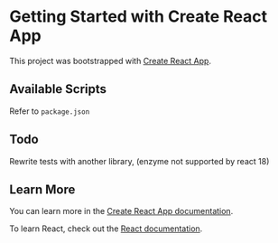 # Getting Started with Create React App

This project was bootstrapped with [Create React App](https://github.com/facebook/create-react-app).

## Available Scripts

Refer to `package.json`

## Todo

Rewrite tests with another library, (enzyme not supported by react 18)

## Learn More

You can learn more in the [Create React App documentation](https://facebook.github.io/create-react-app/docs/getting-started).

To learn React, check out the [React documentation](https://reactjs.org/).
